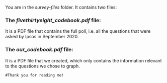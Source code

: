You are in the *survey-files* folder. It contains two files:

### The *fivethirtyeight_codebook.pdf* file:

It is a PDF file that contains the full poll, i.e. all the questions that were asked by Ipsos in September 2020.

### The *our_codebook.pdf* file:

It is a PDF file that we created, which only contains the information relevant to the questions we chose to graph.

```#Thank you for reading me!```

